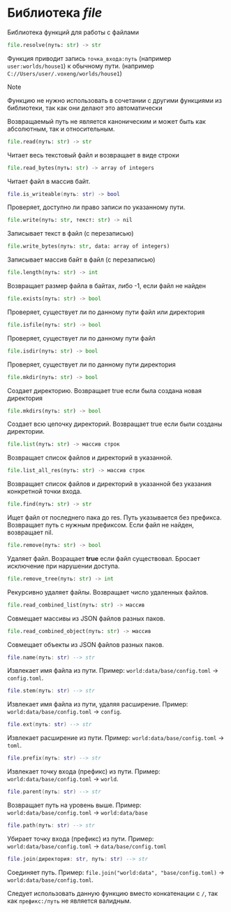 # Библиотека *file*

Библиотека функций для работы с файлами

```python
file.resolve(путь: str) -> str
```

Функция приводит запись `точка_входа:путь` (например `user:worlds/house1`) к обычному пути. (например `C://Users/user/.voxeng/worlds/house1`)

> [!NOTE]
> Функцию не нужно использовать в сочетании с другими функциями из библиотеки, так как они делают это автоматически

Возвращаемый путь не является каноническим и может быть как абсолютным, так и относительным.

```python
file.read(путь: str) -> str
```

Читает весь текстовый файл и возвращает в виде строки

```python
file.read_bytes(путь: str) -> array of integers
```

Читает файл в массив байт.

```lua
file.is_writeable(путь: str) -> bool
```

Проверяет, доступно ли право записи по указанному пути.

```python
file.write(путь: str, текст: str) -> nil
```

Записывает текст в файл (с перезаписью)

```python
file.write_bytes(путь: str, data: array of integers)
```

Записывает массив байт в файл (с перезаписью)

```python
file.length(путь: str) -> int
```

Возвращает размер файла в байтах, либо -1, если файл не найден

```python
file.exists(путь: str) -> bool
```

Проверяет, существует ли по данному пути файл или директория

```python
file.isfile(путь: str) -> bool
```

Проверяет, существует ли по данному пути файл

```python
file.isdir(путь: str) -> bool
```

Проверяет, существует ли по данному пути директория

```python
file.mkdir(путь: str) -> bool
```

Создает директорию. Возвращает true если была создана новая директория

```python
file.mkdirs(путь: str) -> bool
```

Создает всю цепочку директорий. Возвращает true если были созданы директории.

```python
file.list(путь: str) -> массив строк
```

Возвращает список файлов и директорий в указанной.

```python
file.list_all_res(путь: str) -> массив строк
```

Возвращает список файлов и директорий в указанной без указания конкретной точки входа.

```python
file.find(путь: str) -> str
```

Ищет файл от последнего пака до res. Путь указывается без префикса. Возвращает путь с нужным префиксом. Если файл не найден, возвращает nil.

```python
file.remove(путь: str) -> bool
```

Удаляет файл. Возращает **true** если файл существовал. Бросает исключение при нарушении доступа.

```python
file.remove_tree(путь: str) -> int
```

Рекурсивно удаляет файлы. Возвращает число удаленных файлов.

```python
file.read_combined_list(путь: str) -> массив
```

Совмещает массивы из JSON файлов разных паков.

```python
file.read_combined_object(путь: str) -> массив
```

Совмещает объекты из JSON файлов разных паков.

```lua
file.name(путь: str) --> str
```

Извлекает имя файла из пути. Пример: `world:data/base/config.toml` -> `config.toml`.

```lua
file.stem(путь: str) --> str
```

Извлекает имя файла из пути, удаляя расширение. Пример: `world:data/base/config.toml` -> `config`.

```lua
file.ext(путь: str) --> str
```

Извлекает расширение из пути. Пример: `world:data/base/config.toml` -> `toml`.

```lua
file.prefix(путь: str) --> str
```

Извлекает точку входа (префикс) из пути. Пример: `world:data/base/config.toml` -> `world`.

```lua
file.parent(путь: str) --> str
```

Возвращает путь на уровень выше. Пример: `world:data/base/config.toml` -> `world:data/base`

```lua
file.path(путь: str) --> str
```

Убирает точку входа (префикс) из пути. Пример: `world:data/base/config.toml` -> `data/base/config.toml`


```lua
file.join(директория: str, путь: str) --> str
```

Соединяет путь. Пример: `file.join("world:data", "base/config.toml)` -> `world:data/base/config.toml`.

Следует использовать данную функцию вместо конкатенации с `/`, так как `префикс:/путь` не является валидным.
